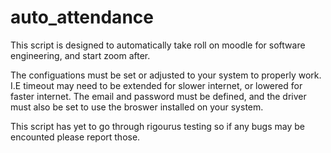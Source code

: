 ﻿# auto_attendance
This script is designed to automatically take roll on moodle for software engineering, and start zoom after. 

The configuations must be set or adjusted to your system to properly work. I.E timeout may need to be extended for slower internet, or lowered for faster internet.
The email and password must be defined, and 
the driver must also be set to use the broswer installed on your system. 

This script has yet to go through rigourus testing so if any bugs may be encounted please report those.

